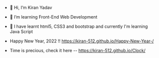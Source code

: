 - 👋 Hi, I’m Kiran Yadav
- 👀 I’m learning Front-End Web Development
- 🌱 I have learnt html5, CSS3 and bootstrap and currently I'm learning Java Script

- Happy New Year, 2022 !! https://kiran-512.github.io/Happy-New-Year-/

- Time is precious, check it here -- https://kiran-512.github.io/Clock/ 

<!---
Kiran-512/Kiran-512 is a ✨ special ✨ repository because its `README.md` (this file) appears on your GitHub profile.
You can click the Preview link to take a look at your changes.
--->
